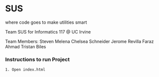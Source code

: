 # SUS
where code goes to make utilities smart

Team SUS for Informatics 117 @ UC Irvine

Team Members:
Steven Melena
Chelsea Schneider
Jerome Revilla
Faraz Ahmad
Tristan Biles

### Instructions to run Project ###
    1. Open index.html
    
